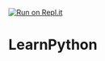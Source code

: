 [![Run on Repl.it](https://repl.it/badge/github/marcklima/LearnPython)](https://repl.it/github/marcklima/LearnPython)
# LearnPython